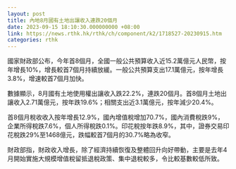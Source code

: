 ```yaml
---
layout: post
title: 內地8月國有土地出讓收入連跌20個月
date: 2023-09-15 18:10:30.000000000 +08:00
link: https://news.rthk.hk/rthk/ch/component/k2/1718527-20230915.htm
categories: rthk
---
```


國家財政部公布，今年首8個月，全國一般公共預算收入近15.2萬億元人民幣，按年增長10%，增長較首7個月持續放緩。一般公共預算支出17.1萬億元，按年增長3.8%，增速較首7個月加快。

數據顯示，8月國有土地使用權出讓收入跌22.2%，連跌20個月。首8個月土地出讓收入2.71萬億元，按年跌19.6%；相關支出近3.1萬億元，按年減少20.4%。

首8個月稅收收入按年增長12.9%，國內增值稅增加70.7%，國內消費稅跌9%，企業所得稅跌7.6%，個人所得稅跌0.1%。印花稅按年跌8.9%，其中，證券交易印花稅跌29%至1468億元，跌幅較首7個月的30.7%略為收窄。

財政部指，財政收入增長，除了經濟持續恢復及整體回升向好帶動，主要是去年4月開始實施大規模增值稅留抵退稅政策、集中退稅較多，令比較基數較低所致。
